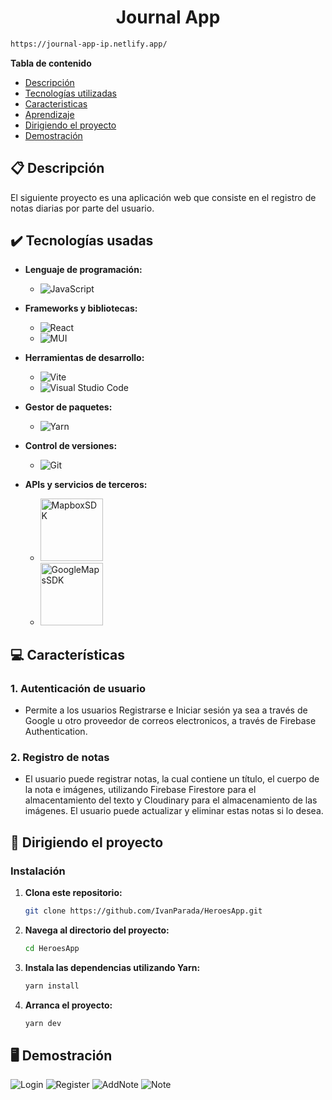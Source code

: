 



<h1 align="center"> Journal App </h1>

```bash
https://journal-app-ip.netlify.app/
```


**Tabla de contenido**   
* [Descripción](#descripcion)
* [Tecnologías utilizadas](#tec-util)
* [Caracteristicas](#caract)
* [Aprendizaje](#aprendizaje)
* [Dirigiendo el proyecto](#instrucciones)
* [Demostración](#img)
## 📋 Descripción<a name="descripcion"></a>
  El siguiente proyecto es una aplicación web que consiste en el registro de notas diarias por parte del usuario.

## ✔️ Tecnologías usadas<a name="tec-util"></a>

* <b>Lenguaje de programación:</b>
  * ![JavaScript](https://img.shields.io/badge/javascript-%23323330.svg?style=for-the-badge&logo=javascript&logoColor=%23F7DF1E)

* <b>Frameworks y bibliotecas:</b>
  * ![React](https://img.shields.io/badge/react-%2320232a.svg?style=for-the-badge&logo=react&logoColor=%2361DAFB)
  * ![MUI](https://img.shields.io/badge/MUI-%230081CB.svg?style=for-the-badge&logo=mui&logoColor=white) 
        
* <b>Herramientas de desarrollo:</b>
  * ![Vite](https://img.shields.io/badge/vite-%23646CFF.svg?style=for-the-badge&logo=vite&logoColor=white)
  * ![Visual Studio Code](https://img.shields.io/badge/Visual%20Studio%20Code-0078d7.svg?style=for-the-badge&logo=visual-studio-code&logoColor=white)
    
* <b>Gestor de paquetes:</b>
  * ![Yarn](https://img.shields.io/badge/yarn-%232C8EBB.svg?style=for-the-badge&logo=yarn&logoColor=white)
    
* <b>Control de versiones:</b>
  * ![Git](https://img.shields.io/badge/git-%23F05033.svg?style=for-the-badge&logo=git&logoColor=white)

* <b>APIs y servicios de terceros:</b>
  * <img src="![image](https://github.com/IvanParada/JournalApp/assets/118088453/5b5a3df8-b08d-4223-b988-2f1245b2a587)
" alt="MapboxSDK" width="100">
  * <img src="![image](https://github.com/IvanParada/JournalApp/assets/118088453/8595dfd8-f981-4c05-bf4c-b57a8b4effb5)
" alt="GoogleMapsSDK" width="100">
  

    

## 💻 Características<a name="caract"></a>

### 1. Autenticación de usuario
- Permite a los usuarios Registrarse e Iniciar sesión ya sea a través de Google u otro proveedor de correos electronicos, a través de Firebase Authentication.
### 2. Registro de notas
- El usuario puede registrar notas, la cual contiene un título, el cuerpo de la nota e imágenes, utilizando Firebase Firestore para el almacentamiento del texto y Cloudinary para el almacenamiento de las imágenes. El usuario puede actualizar y eliminar estas notas si lo desea.

## 🚦 Dirigiendo el proyecto<a name="instrucciones"></a>

### Instalación

1. **Clona este repositorio:**

    ```bash
    git clone https://github.com/IvanParada/HeroesApp.git
    ```

2. **Navega al directorio del proyecto:**

    ```bash
    cd HeroesApp
    ```

3. **Instala las dependencias utilizando Yarn:**

    ```bash
    yarn install
    ```
    
3. **Arranca el proyecto:**
   
    ```bash
    yarn dev
    ```



## 🖥️ Demostración<a name="img"></a>

![Login](https://github.com/IvanParada/JournalApp/assets/118088453/41848ee1-310b-4a23-920d-2757aad6cc21)
![Register](https://github.com/IvanParada/JournalApp/assets/118088453/f5981bc5-abb6-4b19-91d6-5a63b22841c1)
![AddNote](https://github.com/IvanParada/JournalApp/assets/118088453/25784d0a-7b07-4948-b39d-f31212a63726)
![Note](https://github.com/IvanParada/JournalApp/assets/118088453/eaf16bb3-1012-41eb-9d2c-776fc20a1d29)



